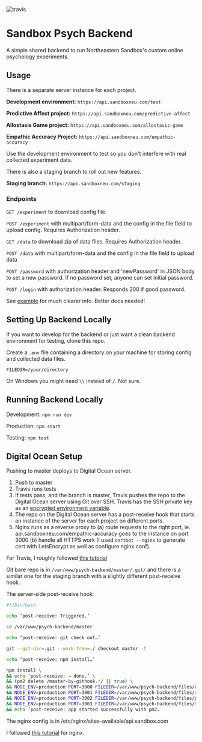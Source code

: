 ![travis](https://travis-ci.org/sandboxneu/psych-backend.svg?branch=master)
# Sandbox Psych Backend

A simple shared backend to run Northeastern Sandbox's custom online psychology experiments.

## Usage

There is a separate server instance for each project.

**Development environment:** `https://api.sandboxneu.com/test`

**Predictive Affect project:** `https://api.sandboxneu.com/predictive-affect`

**Allostasis Game project:** `https://api.sandboxneu.com/allostasis-game`

**Empathic Accuracy Project:** `https://api.sandboxneu.com/empathic-accuracy`

Use the development environment to test so you don't interfere with real collected experiment data. 

There is also a staging branch to roll out new features.

**Staging branch:** `https://api.sandboxneu.com/staging`

### Endpoints

`GET /experiment` to download config file.

`POST /experiment` with multipart/form-data and the config in the file field to upload config. Requires Authorization header.

`GET /data` to download zip of data files. Requires Authorization header.

`POST /data` with multipart/form-data and the config in the file field to upload data

`POST /password` with authorization header and 'newPassword' in JSON body to set a new password. If no password set, anyone can set initial password.

`POST /login` with authorization header. Responds 200 if good password.

See [example](example/index.html) for much clearer info. Better docs needed!

## Setting Up Backend Locally

If you want to develop for the backend or just want a clean backend environment for testing, clone this repo.

Create a `.env` file containing a directory on your machine for storing config and collected data files. 

```
FILEDIR=/your/directory
```
On Windows you might need `\\` instead of `/`. Not sure.

## Running Backend Locally

Development: `npm run dev`

Production: `npm start`

Testing: `npm test`

## Digital Ocean Setup

Pushing to master deploys to Digital Ocean server.

1. Push to master
2. Travis runs tests
3. If tests pass, and the branch is master, Travis pushes the repo to the Digital Ocean server using Git over SSH. Travis has the SSH private key as an [encrypted environment variable](https://docs.travis-ci.com/user/environment-variables/#defining-encrypted-variables-in-travisyml).
4. The repo on the Digital Ocean server has a post-receive hook that starts an instance of the server for each project on different ports.
5. Nginx runs as a reverse proxy to (a) route requests to the right port, ie. api.sandboxneu.com/empathic-accuracy goes to the instance on port 3000 (b) handle all HTTPS work (I used `certbot --nginx` to generate cert with LetsEncrypt as well as configure nginx.conf).


For Travis, I roughly followed [this tutorial](https://kjaer.io/travis/)

Git bare repo is in `/var/www/psych-backend/master/.git/` and there is a similar one for the staging branch with a slightly different post-receive hook.


The server-side post-receive hook:
```bash
#!/bin/bash

echo ‘post-receive: Triggered.’

cd /var/www/psych-backend/master

echo ‘post-receive: git check out…’

git --git-dir=.git --work-tree=./ checkout master -f

echo ‘post-receive: npm install…’

npm install \
&& echo ‘post-receive: → done.’ \
&& (pm2 delete /master-by-githook.*/ || true) \
&& NODE_ENV=production PORT=3000 FILEDIR=/var/www/psych-backend/files/empathic pm2 start npm --name master-by-githook-empathic -- start \
&& NODE_ENV=production PORT=3001 FILEDIR=/var/www/psych-backend/files/allostasis pm2 start npm --name master-by-githook-allostasis -- start \
&& NODE_ENV=production PORT=3002 FILEDIR=/var/www/psych-backend/files/predictive pm2 start npm --name master-by-githook-predictive -- start \
&& NODE_ENV=production PORT=3003 FILEDIR=/var/www/psych-backend/files/test pm2 start npm --name master-by-githook-test -- start \
&& echo ‘post-receive: app started successfully with pm2.
```

The nginx config is in /etc/nginx/sites-available/api.sandbox.com

I followed [this tutorial](https://www.digitalocean.com/community/tutorials/how-to-set-up-let-s-encrypt-with-nginx-server-blocks-on-ubuntu-16-04) for nginx.

